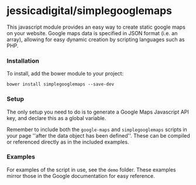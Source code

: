 # jessicadigital/simplegooglemaps

This javascript module provides an easy way to create static google maps on your website. Google maps data is specified in JSON format (i.e. an array), allowing for easy dynamic creation by scripting languages such as PHP.

### Installation

To install, add the bower module to your project:

```bower install simplegooglemaps --save-dev```

### Setup

The only setup you need to do is to generate a Google Maps Javascript API key, and declare this as a global variable.

Remember to include both the ```google-maps``` and ```simplegooglemaps``` scripts in your page ''after the data object has been defined''. These can be compiled or referenced directly as in the included examples.

### Examples

For examples of the script in use, see the ```demo``` folder. These examples mirror those in the Google documentation for easy reference.
